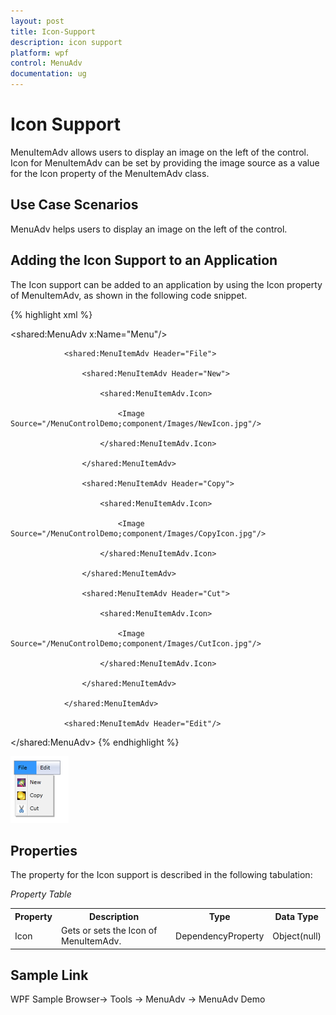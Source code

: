 ```yaml
---
layout: post
title: Icon-Support
description: icon support
platform: wpf
control: MenuAdv
documentation: ug
---
```


# Icon Support

MenuItemAdv allows users to display an image on the left of the control. Icon for MenuItemAdv can be set by providing the image source as a value for the Icon property of the MenuItemAdv class.

## Use Case Scenarios

MenuAdv helps users to display an image on the left of the control.

## Adding the Icon Support to an Application 

The Icon support can be added to an application by using the Icon property of MenuItemAdv, as shown in the following code snippet.

{% highlight xml %}






<shared:MenuAdv x:Name="Menu"/>

                <shared:MenuItemAdv Header="File">

                    <shared:MenuItemAdv Header="New">

                        <shared:MenuItemAdv.Icon>

                            <Image Source="/MenuControlDemo;component/Images/NewIcon.jpg"/>

                        </shared:MenuItemAdv.Icon>

                    </shared:MenuItemAdv>

                    <shared:MenuItemAdv Header="Copy">

                        <shared:MenuItemAdv.Icon>

                            <Image Source="/MenuControlDemo;component/Images/CopyIcon.jpg"/>

                        </shared:MenuItemAdv.Icon>

                    </shared:MenuItemAdv>

                    <shared:MenuItemAdv Header="Cut">

                        <shared:MenuItemAdv.Icon>

                            <Image Source="/MenuControlDemo;component/Images/CutIcon.jpg"/>

                        </shared:MenuItemAdv.Icon>

                    </shared:MenuItemAdv>

                </shared:MenuItemAdv>

                <shared:MenuItemAdv Header="Edit"/>

</shared:MenuAdv>
{% endhighlight %}


![](Icon-Support_images/Icon-Support_img1.png)


## Properties

The property for the Icon support is described in the following tabulation:

_Property Table_

<table>
<tr>
<th>
Property </th><th>
Description </th><th>
Type </th><th>
Data Type </th></tr>
<tr>
<td>
Icon</td><td>
Gets or sets the Icon of MenuItemAdv.</td><td>
DependencyProperty</td><td>
Object(null)</td></tr>
</table>


## Sample Link

WPF Sample Browser-> Tools -> MenuAdv -> MenuAdv Demo


